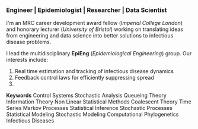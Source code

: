 ### Engineer | Epidemiologist | Researcher | Data Scientist

I'm an MRC career development award fellow (_Imperial College London_) and honorary lecturer (_University of Bristol_) working on translating ideas from engineering and data science into better solutions to infectious disease problems. 

I lead the multidisciplinary **EpiEng** (_Epidemiological Engineering_) group. Our interests include:

1) Real time estimation and tracking of infectious disease dynamics
2) Feedback control laws for efficiently suppressing spread
3) 



**Keywords**
Control Systems Stochastic Analysis Queueing Theory Information Theory Non Linear Statistical Methods Coalescent Theory Time Series Markov Processes Statistical Inference Stochastic Processes Statistical Modeling Stochastic Modeling Computational Phylogenetics Infectious Diseases
